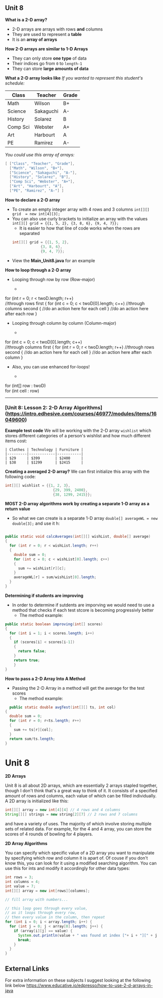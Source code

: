 ## Unit 8

**What is a 2-D array?**
* 2-D arrays are arrays with rows **and** columns
* They are used to represent a **table**
* It is an **array of arrays**

**How 2-D arrays are similar to 1-D Arrays**
* They can only store **one type** of data
* Their indices go from `0` to `length-1`
* They can store **large amounts of data**

**What a 2-D array looks like**
*If you wanted to represent this student's schedule:*

| Class    | Teacher   | Grade |
|----------|-----------|-------|
| Math     | Wilson    | B+    |
| Science  | Sakaguchi | A-    |
| History  | Solarez   | B     |
| Comp Sci | Webster   | A+    |
| Art      | Harbourt  | A     |
| PE       | Ramirez   | A-    |

*You could use this array of arrays:*
```java
[ ["Class", "Teacher", "Grade"],
  ["Math", "Wilson", "B+"],
  ["Science", "Sakaguchi", "A-"],
  ["History", "Solarez", "B"],
  ["Comp Sci", "Webster", "A+"],
  ["Art", "Harbourt", "A"],
  ["PE", "Ramirez", "A-"] ]
```

**How to declare a 2-D array**
* To create an empty integer array with 4 rows and 3 columns
`int[][] grid  = new int[4][3];`
* You can also use curly brackets to initialize an array with the values
`int[][] grid = {{1, 5, 2}, {3, 8, 6}, {9, 4, 7}};`
  * It is easier to how that line of code works when the rows are separated
   ```java 
   int[][] grid = {{1, 5, 2},
                {3, 8, 6},
                {9, 4, 7}};
* View the **Main_Unit8.java** for an example

**How to loop through a 2-D array**
* Looping through row by row (Row-major)
  * ```java
for (int r = 0; r < twoD.length; r++)  
//through rows first
  {
    for (int c = 0; c < twoD[0].length; c++) 
    //through columns second
    {
      //do an action here for each cell
    }
  //do an action here after each row
}

* Looping through column by column (Column-major)
  * ```java
for (int c = 0; c < twoD[0].length; c++)  
//through columns first
  {
    for (int r = 0; r < twoD.length; r++) 
    //through rows second
    {
      //do an action here for each cell
    }
  //do an action here after each column
}

* Also, you can use enhanced for-loops!
  * ```java
for (int[] row : twoD)  
    for (int cell : row) 

---
### [Unit 8: Lesson 2: 2-D Array Algorithms] (https://intro.edhesive.com/courses/46977/modules/items/16049600)

**Example test code**
We will be working with the 2-D array `wishlist` which stores different categories of a person's wishlist and how much different items cost:
```
| Clothes | Technology | Furniture |
|---------|------------|-----------|
| $29     | $399       | $2400     |
| $38     | $1299      | $2415     |
```


**Creating a averaged 2-D array?**
We can first initialize this array with the following code:
```java
int[][] wishlist = {{1, 2, 3},
                      {29, 399, 2400},
                      {38, 1299, 2415}};
```
**MOST 2-D array algorithms work by creating a separate 1-D array as a return value**
* So what we can create is a separate 1-D array
  `double[] averageWL = new double[3];`
  and use it h:
```java

public static void calcAverages(int[][] wishList, double[] average)
{
  for (int r = 0; r < wishList.length; r++) 
  {
    double sum = 0;
    for (int c = 0; c < wishList[0].length; c++)
    {
      sum += wishList[r][c];
    }
    averageWL[r] = sum/wishList[0].length;
  }
}
```

**Determining if students are improving**
* In order to determine if sutdents are imporving we would need to use a method that checks if each test stcore is becoming progressivly better
  * The method example:

```java
public static boolean improving(int[] scores)
{
  for (int i = 1; i < scores.length; i++)
  {
    if (scores[i] < scores[i-1])
    {
      return false;
    }
    return true;
    }
}
```


**How to pass a 2-D Array Into A Method**
* Passing the 2-D Array in a method will get the average for the test scores
  * The method example:
```java
  public static double avgTest(int[][] ts, int col)
{
  double sum = 0;
  for (int r = 0; r<ts.length; r++)
  {
    sum += ts[r][col];
  }
  return sum/ts.length;
}
```
# Unit 8
**2D Arrays**

Unit 8 is all about 2D arrays, which are essentially 2 arrays stapled together, though I don't think that's a great way to think of it. It consists of a specified amount of rows and columns, each value of which can be filled individually. A 2D array is initialized like this:
```java
int[][] array = new int[4][4] // 4 rows and 4 columns
String[][] strings = new string[2][7] // 2 rows and 7 columns
```

and have a variety of uses. The majority of which involve storing multiple sets of related data. For example, for the 4 and 4 array, you can store the scores of 4 rounds of bowling for 4 players.

**2D Array Algorithms**

You can specify which specific value of a 2D array you want to manipulate by specifying which row and column it is apart of. Of couse if you don't know this, you can look for it using a modified searching algorithm. You can use this for ints and modify it accordingly for other data types:
```java
int rows = 3;
int columns = 4;
int value = 7;
int[][] array = new int[rows][columns];

// fill array with numbers...

// this loop goes through every value, 
// as it loops through every row, 
// then every value in the column, then repeat
for (int i = 0; i < array.length; i++) {
  for (int j = 0; j < array[0].length; j++) {
    if (array[i][j] == value) {
      System.out.println(value + " was found at index ["+ i + "][" + j + "]");
      break;
    }
  }
}
```
## External Links
For extra information on these subjects I suggest looking at the following link below
<https://www.educative.io/edpresso/how-to-use-2-d-arrays-in-java>
